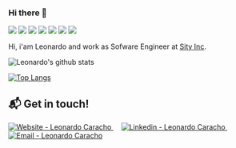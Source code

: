 ### Hi there 👋

 <p>   <img src="http://views.whatilearened.today/views/github/LeonardoCaracho/views.svg"/> 
  <img src="https://img.shields.io/badge/Front End-Flutter-36e8eb"/>
  <img src="https://img.shields.io/badge/Front End-Angular-f55247"/>
    <img src="https://img.shields.io/badge/Back End-NodeJS-f55247"/>
    <img src="https://img.shields.io/badge/Back End-Typescript-ff9d00"/>
<a href="https://github.com/LeonardoCaracho/"><img src="https://img.shields.io/github/followers/LeonardoCaracho?color=%234CC61E&label=GitHub%20Followers%20%3A"/></a>
    <a href="https://github.com/LeonardoCaracho?tab=repositories"><img src="https://badges.frapsoft.com/os/v2/open-source.svg?v=103"/></a></p>


Hi, i'am Leonardo and work as Sofware Engineer at [Sity Inc](https://www.sityinc.com/). 



![Leonardo's github stats](https://github-readme-stats.vercel.app/api?username=LeonardoCaracho&count_private=true&show_icons=true&theme=dracula)



[![Top Langs](https://github-readme-stats.vercel.app/api/top-langs/?username=leonardocaracho&count_private=true&layout=compact)](https://github.com/leonardocaracho/github-readme-stats)



## :mailbox_with_mail: Get in touch!

<a href="" target="_blank" >
  <img alt="Website - Leonardo Caracho" src="https://img.shields.io/badge/Website--%23F8952D?style=social">
</a>&nbsp;&nbsp;&nbsp;
<a href="https://www.linkedin.com/in/leonardo-caracho-559513157/" target="_blank" >
  <img alt="Linkedin - Leonardo Caracho" src="https://img.shields.io/badge/Linkedin--%23F8952D?style=social&logo=linkedin">
</a>&nbsp;&nbsp;&nbsp;
<a href="mailto:leeo.apc@gmail.com" target="_blank" >
  <img alt="Email - Leonardo Caracho" src="https://img.shields.io/badge/Email--%23F8952D?style=social&logo=gmail">
</a> 


